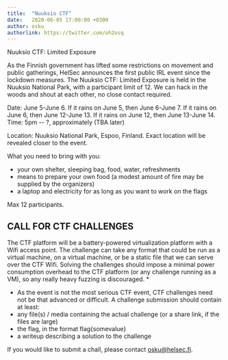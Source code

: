 ```yaml
---
title:  "Nuuksio CTF"
date:   2020-06-05 17:00:00 +0300
author: osku
authorlink: https://twitter.com/oh2osq
---
```


Nuuksio CTF: Limited Exposure

As the Finnish government has lifted some restrictions on movement and public gatherings, HelSec announces the first public IRL event since the lockdown measures. The Nuuksio CTF: Limited Exposure is held in the Nuuksio National Park, with a participant limit of 12. We can hack in the woods and shout at each other, no close contact required.

Date: June 5-June 6. If it rains on June 5, then June 6-June 7. If it rains on June 6, then June 12-June 13. If it rains on June 12, then June 13-June 14.
Time: 5pm -- ?, approximately (TBA later)

Location: Nuuksio National Park, Espoo, Finland. Exact location will be revealed closer to the event.

What you need to bring with you:

* your own shelter, sleeping bag, food, water, refreshments
* means to prepare your own food (a modest amount of fire may be supplied by the organizers)
* a laptop and electricity for as long as you want to work on the flags

Max 12 participants.

## CALL FOR CTF CHALLENGES

The CTF platform will be a battery-powered virtualization platform with a Wifi access point. The challenge can take any format that could be run as a virtual machine, on a virtual machine, or be a static file that we can serve over the CTF Wifi. Solving the challenges should impose a minimal power consumption overhead to the CTF platform (or any challenge running as a VM), so any really heavy fuzzing is discouraged. \*

* As the event is not the most serious CTF event, CTF challenges need not be that advanced or difficult. A challenge submission should contain at least:
* any file(s) / media containing the actual challenge (or a share link, if the files are large)
* the flag, in the format flag{somevalue}
* a writeup describing a solution to the challenge

If you would like to submit a chall, please contact osku@helsec.fi.
